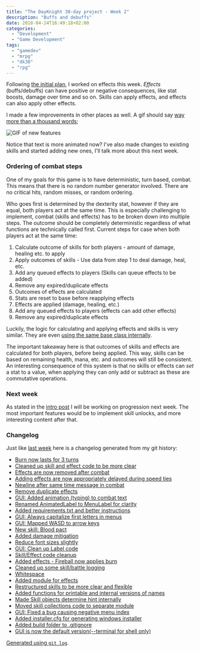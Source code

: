 ```yaml
---
title: "The DayKnight 30-day project - Week 2"
description: "Buffs and debuffs"
date: 2018-04-24T16:49:18+02:00
categories:
  - "Development"
  - "Game Development"
tags:
  - "gamedev"
  - "mrpg"
  - "dk30"
  - "rpg"
---
```


Following [the initial plan](../dayknight30), I worked on effects this week.
_Effects_ (buffs/debuffs) can have positive or negative consequences, like stat boosts, damage over time and so on.
Skills can apply effects, and effects can also apply other effects.

I made a few improvements in other places as well.
A gif should say [way more than a thousand words](https://www.reddit.com/r/shittyaskscience/comments/2h86xo/);

![GIF of new features](/mrpg/gui_1.gif)

Notice that text is more animated now?
I've also made changes to existing skills and started adding new ones, I'll talk more about this next week.

### Ordering of combat steps

One of my goals for this game is to have deterministic, turn based, combat.
This means that there is no random number generator involved.
There are no critical hits, random misses, or random ordering.

Who goes first is determined by the dexterity stat, however if they are equal, both players act at the same time.
This is especially challenging to implement, combat (skills and effects) has to be broken down into multiple steps.
The outcome should be completely deterministic regardless of what functions are technically called first.
Current steps for case when both players act at the same time:

1. Calculate outcome of skills for both players - amount of damage, healing etc. to apply
2. Apply outcomes of skills - Use data from step 1 to deal damage, heal, etc.
3. Add any queued effects to players (Skills can queue effects to be added)
4. Remove any expired/duplicate effects
5. Outcomes of effects are calculated
6. Stats are reset to base before reapplying effects
7. Effects are applied (damage, healing, etc.)
8. Add any queued effects to players (effects can add other effects)
9. Remove any expired/duplicate effects

Luckily, the logic for calculating and applying effects and skills is very similar.
They are even [using the same base class internally](https://github.com/olehermanse/mrpg/blob/a8706add9ff5847c000c7e6689d13c8417d71709/mrpg/core/applier.py).

The important takeaway here is that outcomes of skills and effects are calculated for both players, before being applied.
This way, skills can be based on remaining health, mana, etc. and outcomes will still be consistent.
An interesting consequence of this system is that no skills or effects can _set_ a stat to a value, when applying they can only add or subtract as these are commutative operations.

### Next week

As stated in the [intro post](../dayknight30) I will be working on progression next week.
The most important features would be to implement skill unlocks, and more interesting content after that.

### Changelog

Just like [last week](../dayknight30_week1) here is a changelog generated from my git history:

* [Burn now lasts for 3 turns](https://github.com/olehermanse/mrpg/commit/dc006827027582458c1ecfa656e1fd04f129a4dc)
* [Cleaned up skill and effect code to be more clear](https://github.com/olehermanse/mrpg/commit/aaae4a66d81d6596491c575d627089babf6977a3)
* [Effects are now removed after combat](https://github.com/olehermanse/mrpg/commit/349c2a6a858265c2dafc06d3eccb902ebd5047e1)
* [Adding effects are now appropriately delayed during speed ties](https://github.com/olehermanse/mrpg/commit/18385a06f4c904ba4928d570ccb653db4191fcca)
* [Newline after same time message in combat](https://github.com/olehermanse/mrpg/commit/26b02b5ef75c4c1f1897947e732ff53a89603f90)
* [Remove duplicate effects](https://github.com/olehermanse/mrpg/commit/7be45467ac37eb4f78ac367555be2a3cb3f70e0b)
* [GUI: Added animation (typing) to combat text](https://github.com/olehermanse/mrpg/commit/83e28f1af10d36bd1e09418d2cf41eab2e3de421)
* [Renamed AnimatedLabel to MenuLabel for clarity](https://github.com/olehermanse/mrpg/commit/48fe98321924194d5b9246dc3d035470c02b8944)
* [Added requirements.txt and better instructions](https://github.com/olehermanse/mrpg/commit/667ee594bd539cdcedb8f60a8971f8b2939bd224)
* [GUI: Always capitalize first letters in menus](https://github.com/olehermanse/mrpg/commit/66e20be9051c33aae0370e29d49a0ece6600e8ce)
* [GUI: Mapped WASD to arrow keys](https://github.com/olehermanse/mrpg/commit/febcc9739e9176916cbd0a1ca2b87bb7a76c5275)
* [New skill: Blood pact](https://github.com/olehermanse/mrpg/commit/676eb420e14e625d817a92c642d706d933914ff5)
* [Added damage mitigation](https://github.com/olehermanse/mrpg/commit/8d62e53cb8366ca2f311299268d4c656f0d9ac36)
* [Reduce font sizes slightly](https://github.com/olehermanse/mrpg/commit/61490925b37a2e26980e3b72ac9e2f3491000f2f)
* [GUI: Clean up Label code](https://github.com/olehermanse/mrpg/commit/b00212c705fbd3f4ea07d0cdf7196c12684ed079)
* [Skill/Effect code cleanup](https://github.com/olehermanse/mrpg/commit/a8706add9ff5847c000c7e6689d13c8417d71709)
* [Added effects - Fireball now applies burn](https://github.com/olehermanse/mrpg/commit/d2b30f8584710dff2dda1da9a5597cdbf10f14f5)
* [Cleaned up some skill/battle logging](https://github.com/olehermanse/mrpg/commit/cc88ebfcbc38d1f8e2b7bbf5f00af55c55d656bb)
* [Whitespace](https://github.com/olehermanse/mrpg/commit/7d014d235e519604a6387d8a374ba41958be5039)
* [Added module for effects](https://github.com/olehermanse/mrpg/commit/e3e9f5fc4587a23d96a0f2550e144f32e731847a)
* [Restructured skills to be more clear and flexible](https://github.com/olehermanse/mrpg/commit/11a7ac29946f72ad46e4142c04f0013bc708b5b1)
* [Added functions for printable and internal versions of names](https://github.com/olehermanse/mrpg/commit/af6ee867d752f1cce59e8fdc9a2d61d42f033a1e)
* [Made Skill objects determine hint internally](https://github.com/olehermanse/mrpg/commit/6d41a95ad6987d78da1e0bde5814100ba3b59fef)
* [Moved skill collections code to separate module](https://github.com/olehermanse/mrpg/commit/ff10af8e953ad7ab26beb8f69b220d79b8fd1a3f)
* [GUI: Fixed a bug causing negative menu index](https://github.com/olehermanse/mrpg/commit/511143b536a0769f2be7d16a0a505b6786a632a2)
* [Added installer.cfg for generating windows installer](https://github.com/olehermanse/mrpg/commit/8484bcfba8577890602ae0521dedf20742f887f4)
* [Added build folder to .gitignore](https://github.com/olehermanse/mrpg/commit/7ef8cf382e51efa45c9cdae10f0c5868139d0cf2)
* [GUI is now the default version(--terminal for shell only)](https://github.com/olehermanse/mrpg/commit/79a1196c22ea3969a9f72786843d633a4aff334e)

[Generated using `git log`](/dev/markdown_git_changelogs).
